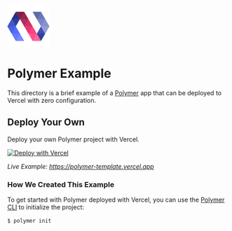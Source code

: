 ![Polymer Logo](https://github.com/khulnasoft-lab/devship/blob/main/packages/frameworks/logos/polymer.svg)

# Polymer Example

This directory is a brief example of a [Polymer](https://www.polymer-project.org/) app that can be deployed to Vercel with zero configuration.

## Deploy Your Own

Deploy your own Polymer project with Vercel.

[![Deploy with Vercel](https://vercel.com/button)](https://vercel.com/new/clone?repository-url=https://github.com/khulnasoft-lab/devship/tree/main/examples/polymer&template=polymer)

_Live Example: https://polymer-template.vercel.app_

### How We Created This Example

To get started with Polymer deployed with Vercel, you can use the [Polymer CLI](https://polymer-library.polymer-project.org/3.0/docs/tools/polymer-cli) to initialize the project:

```shell
$ polymer init
```
